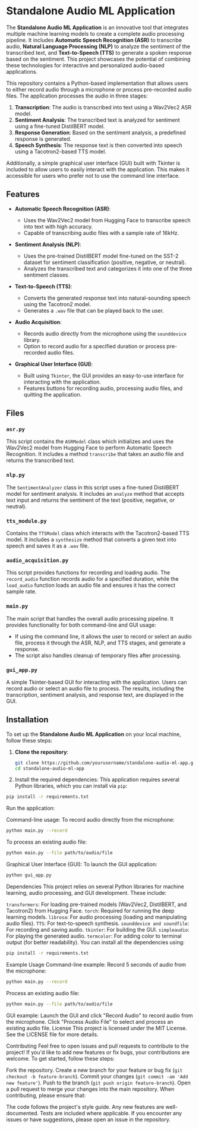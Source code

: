 # Standalone Audio ML Application

The **Standalone Audio ML Application** is an innovative tool that integrates multiple machine learning models to create a complete audio processing pipeline. It includes **Automatic Speech Recognition (ASR)** to transcribe audio, **Natural Language Processing (NLP)** to analyze the sentiment of the transcribed text, and **Text-to-Speech (TTS)** to generate a spoken response based on the sentiment. This project showcases the potential of combining these technologies for interactive and personalized audio-based applications.

This repository contains a Python-based implementation that allows users to either record audio through a microphone or process pre-recorded audio files. The application processes the audio in three stages:
1. **Transcription**: The audio is transcribed into text using a Wav2Vec2 ASR model.
2. **Sentiment Analysis**: The transcribed text is analyzed for sentiment using a fine-tuned DistilBERT model.
3. **Response Generation**: Based on the sentiment analysis, a predefined response is generated.
4. **Speech Synthesis**: The response text is then converted into speech using a Tacotron2-based TTS model.

Additionally, a simple graphical user interface (GUI) built with Tkinter is included to allow users to easily interact with the application. This makes it accessible for users who prefer not to use the command line interface.

## Features

- **Automatic Speech Recognition (ASR)**: 
  - Uses the Wav2Vec2 model from Hugging Face to transcribe speech into text with high accuracy.
  - Capable of transcribing audio files with a sample rate of 16kHz.
  
- **Sentiment Analysis (NLP)**:
  - Uses the pre-trained DistilBERT model fine-tuned on the SST-2 dataset for sentiment classification (positive, negative, or neutral).
  - Analyzes the transcribed text and categorizes it into one of the three sentiment classes.
  
- **Text-to-Speech (TTS)**:
  - Converts the generated response text into natural-sounding speech using the Tacotron2 model.
  - Generates a `.wav` file that can be played back to the user.
  
- **Audio Acquisition**:
  - Records audio directly from the microphone using the `sounddevice` library.
  - Option to record audio for a specified duration or process pre-recorded audio files.
  
- **Graphical User Interface (GUI)**:
  - Built using `Tkinter`, the GUI provides an easy-to-use interface for interacting with the application.
  - Features buttons for recording audio, processing audio files, and quitting the application.

## Files

### `asr.py`
This script contains the `ASRModel` class which initializes and uses the Wav2Vec2 model from Hugging Face to perform Automatic Speech Recognition. It includes a method `transcribe` that takes an audio file and returns the transcribed text.

### `nlp.py`
The `SentimentAnalyzer` class in this script uses a fine-tuned DistilBERT model for sentiment analysis. It includes an `analyze` method that accepts text input and returns the sentiment of the text (positive, negative, or neutral).

### `tts_module.py`
Contains the `TTSModel` class which interacts with the Tacotron2-based TTS model. It includes a `synthesize` method that converts a given text into speech and saves it as a `.wav` file.

### `audio_acquisition.py`
This script provides functions for recording and loading audio. The `record_audio` function records audio for a specified duration, while the `load_audio` function loads an audio file and ensures it has the correct sample rate.

### `main.py`
The main script that handles the overall audio processing pipeline. It provides functionality for both command-line and GUI usage:
- If using the command line, it allows the user to record or select an audio file, process it through the ASR, NLP, and TTS stages, and generate a response.
- The script also handles cleanup of temporary files after processing.

### `gui_app.py`
A simple Tkinter-based GUI for interacting with the application. Users can record audio or select an audio file to process. The results, including the transcription, sentiment analysis, and response text, are displayed in the GUI.

## Installation

To set up the **Standalone Audio ML Application** on your local machine, follow these steps:

1. **Clone the repository**:
   ```bash
   git clone https://github.com/yourusername/standalone-audio-ml-app.git
   cd standalone-audio-ml-app

2. Install the required dependencies: This application requires several Python libraries, which you can install via `pip`:
```bash
pip install -r requirements.txt
```
Run the application:

Command-line usage: To record audio directly from the microphone:

```bash
python main.py --record
```
To process an existing audio file:

```bash
python main.py --file path/to/audio/file
```
Graphical User Interface (GUI): To launch the GUI application:

```bash
python gui_app.py
```
Dependencies
This project relies on several Python libraries for machine learning, audio processing, and GUI development. These include:

`transformers`: For loading pre-trained models (Wav2Vec2, DistilBERT, and Tacotron2) from Hugging Face.
`torch`: Required for running the deep learning models.
`librosa`: For audio processing (loading and manipulating audio files).
`TTS`: For text-to-speech synthesis.
`sounddevice and soundfile`: For recording and saving audio.
`tkinter`: For building the GUI.
`simpleaudio`: For playing the generated audio.
`termcolor`: For adding color to terminal output (for better readability).
You can install all the dependencies using:

```bash
pip install -r requirements.txt
```
Example Usage
Command-line example:
Record 5 seconds of audio from the microphone:

```bash
python main.py --record
```
Process an existing audio file:

```bash
python main.py --file path/to/audio/file
```
GUI example:
Launch the GUI and click "Record Audio" to record audio from the microphone.
Click "Process Audio File" to select and process an existing audio file.
License
This project is licensed under the MIT License. See the LICENSE file for more details.

Contributing
Feel free to open issues and pull requests to contribute to the project! If you'd like to add new features or fix bugs, your contributions are welcome. To get started, follow these steps:

Fork the repository.
Create a new branch for your feature or bug fix (`git checkout -b feature-branch`).
Commit your changes (`git commit -am 'Add new feature'`).
Push to the branch (`git push origin feature-branch`).
Open a pull request to merge your changes into the main repository.
When contributing, please ensure that:

The code follows the project's style guide.
Any new features are well-documented.
Tests are included where applicable.
If you encounter any issues or have suggestions, please open an issue in the repository.
